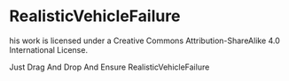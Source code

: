 # RealisticVehicleFailure
his work is licensed under a Creative Commons Attribution-ShareAlike 4.0 International License.


Just Drag And Drop 
And Ensure RealisticVehicleFailure
